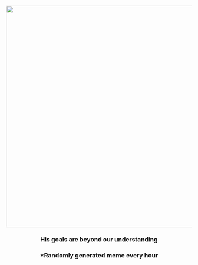 <p align="center">
        <img src="https://i.redd.it/vpzx5dlf45u91.jpg" width="600" height="600">
        </p>
        <h3 align="center">His goals are beyond our understanding</h3>
        <h3 align="center">*Randomly generated meme every hour</h3>
    